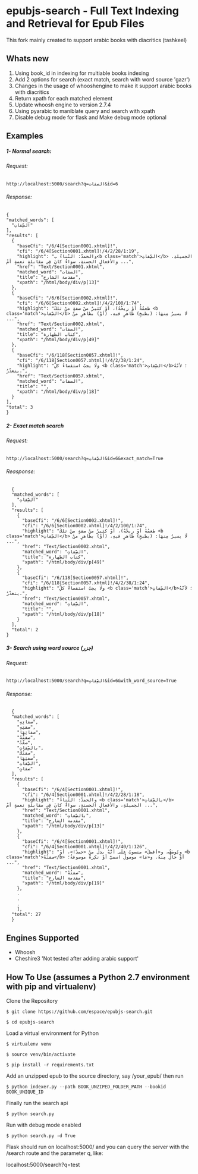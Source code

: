 epubjs-search - Full Text Indexing and Retrieval for Epub Files
=============

This fork mainly created to support arabic books with diacritics (tashkeel)

Whats new
---------------------
1. Using book_id in indexing for multiable books indexing
2. Add 2 options for search (exact match, search with word source 'gazr')
3. Changes in the usage of whooshengine to make it support arabic books with diacritics
4. Return xpath for each matched element
5. Update whoosh engine to version 2.7.4
6. Using pyarabic to maniblate query and search with xpath
7. Disable debug mode for flask and Make debug mode optional


Examples
---------------------

##### 1- Normal search:

###### Request: 
```http://localhost:5000/search?q=الصفات&id=6```
###### Response:
  ```
  {
  "matched_words": [
    "الصِّفاتِ"
  ],
  "results": [
    {
      "baseCfi": "/6/4[Section0001.xhtml]!",
      "cfi": "/6/4[Section0001.xhtml]!/4/2/28/1:19",
      "highlight": "والحمدُ: الثّناءُ ب<b class='match'>الصِّفاتِ</b> الجميلةِ، والأفعالِ الحسنةِ، سواءٌ كانَ فِي مقابلةِ نعمةٍ أمْ ...",
      "href": "Text/Section0001.xhtml",
      "matched_word": "الصفات",
      "title": "مقدمة الشارح",
      "xpath": "/html/body/div/p[13]"
    },
    {
      "baseCfi": "/6/6[Section0002.xhtml]!",
      "cfi": "/6/6[Section0002.xhtml]!/4/2/100/1:74",
      "highlight": "طعمُهُ أوْ ريحُهُ)، أوْ كثيرٌ منْ صفةٍ منْ تلكَ <b class='match'>الصِّفاتِ</b> لَا يسيرٌ مِنهَا: (بطبخِ) طاهرٍ فيهِ، (أوْ) بطاهرٍ منْ ...",
      "href": "Text/Section0002.xhtml",
      "matched_word": "الصفات",
      "title": "كتاب الطهارة",
      "xpath": "/html/body/div/p[49]"
    },
    {
      "baseCfi": "/6/118[Section0057.xhtml]!",
      "cfi": "/6/118[Section0057.xhtml]!/4/2/38/1:24",
      "highlight": "ولَا يجبُ استقصاءُ كلِّ <b class='match'>الصِّفاتِ</b>؛ لأنَّهُ يتعذّرُ.",
      "href": "Text/Section0057.xhtml",
      "matched_word": "الصفات",
      "title": "",
      "xpath": "/html/body/div/p[18]"
    }
  ],
  "total": 3
}
  ```
##### 2- Exact match search

###### Request: 
``` http://localhost:5000/search?q=الصِّفاتِ&id=6&exact_match=True ```
###### Reasponse:
```
  {
  "matched_words": [
    "الصِّفاتِ"
  ],
  "results": [
    {
      "baseCfi": "/6/6[Section0002.xhtml]!",
      "cfi": "/6/6[Section0002.xhtml]!/4/2/100/1:74",
      "highlight": "طعمُهُ أوْ ريحُهُ)، أوْ كثيرٌ منْ صفةٍ منْ تلكَ <b class='match'>الصِّفاتِ</b> لَا يسيرٌ مِنهَا: (بطبخِ) طاهرٍ فيهِ، (أوْ) بطاهرٍ منْ ...",
      "href": "Text/Section0002.xhtml",
      "matched_word": "الصِّفاتِ",
      "title": "كتاب الطهارة",
      "xpath": "/html/body/div/p[49]"
    },
    {
      "baseCfi": "/6/118[Section0057.xhtml]!",
      "cfi": "/6/118[Section0057.xhtml]!/4/2/38/1:24",
      "highlight": "ولَا يجبُ استقصاءُ كلِّ <b class='match'>الصِّفاتِ</b>؛ لأنَّهُ يتعذّرُ.",
      "href": "Text/Section0057.xhtml",
      "matched_word": "الصِّفاتِ",
      "title": "",
      "xpath": "/html/body/div/p[18]"
    }
  ],
  "total": 2
}
```
##### 3- Search using word source (جزر)

###### Request:
``` http://localhost:5000/search?q=الصِّفاتِ&id=6&with_word_source=True ```
###### Response:
```
  {
  "matched_words": [
    "صفاتِهِ",
    "صفتِهِ",
    "صفاتِهَا",
    "صفتُهُ",
    "صفَّتْ",
    "بالصِّفاتِ",
    "صفتُكَ",
    "صفتِهَا",
    "الصِّفاتِ",
    "صفاتٍ"
  ],
  "results": [
    {
      "baseCfi": "/6/4[Section0001.xhtml]!",
      "cfi": "/6/4[Section0001.xhtml]!/4/2/28/1:18",
      "highlight": "والحمدُ: الثّناءُ <b class='match'>بالصِّفاتِ</b> الجميلةِ، والأفعالِ الحسنةِ، سواءٌ كانَ فِي مقابلةِ نعمةٍ أمْ ...",
      "href": "Text/Section0001.xhtml",
      "matched_word": "بالصِّفاتِ",
      "title": "مقدمة الشارح",
      "xpath": "/html/body/div/p[13]"
    },
    {
      "baseCfi": "/6/4[Section0001.xhtml]!",
      "cfi": "/6/4[Section0001.xhtml]!/4/2/40/1:126",
      "highlight": "ويُوصَفُ، و«أفضلَ» منصوبٌ علَى أنَّهُ بدلٌ منْ «حمدًا»، أوْ <b class='match'>صفتُهُ</b> أوْ حالٌ مِنهُ، و«مَا» موصولٌ اسميٌّ أوْ نكِرةٌ موصوفةٌ؛ ...",
      "href": "Text/Section0001.xhtml",
      "matched_word": "صفتُهُ",
      "title": "مقدمة الشارح",
      "xpath": "/html/body/div/p[19]"
    },
    .
    .
    .
    ],
  "total": 27
  }
```
Engines Supported
---------------------

* Whoosh
* Cheshire3 'Not tested after adding arabic support'

How To Use (assumes a Python 2.7 environment with pip and virtualenv) 
---------------------

Clone the Repository

`$ git clone https://github.com/espace/epubjs-search.git`

`$ cd epubjs-search`

Load a virtual environment for Python

`$ virtualenv venv`

`$ source venv/bin/activate`

`$ pip install -r requirements.txt`

Add an unzipped epub to the source directory, say /your_epub/ then run

`$ python indexer.py --path BOOK_UNZIPED_FOLDER_PATH --bookid BOOK_UNIQUE_ID`

Finally run the search api

`$ python search.py`

Run with debug mode enabled

`$ python search.py -d True`

Flask should run on localhost:5000/ and you can query the server with the /search route and the parameter q, like:

localhost:5000/search?q=test
